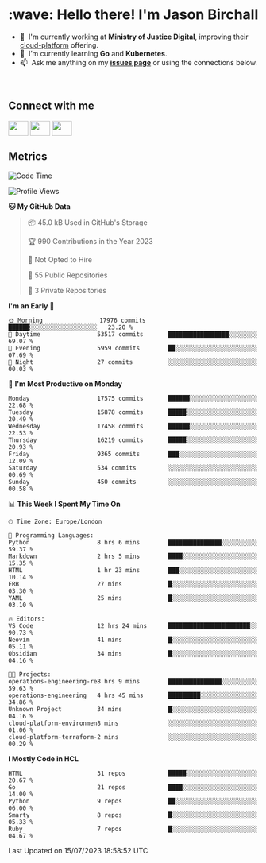 <h1 align="left" id="jason-title">:wave: Hello there! I'm Jason Birchall</h1>

- :office: &nbsp;I'm currently working at **Ministry of Justice Digital**, improving their [cloud-platform](https://github.com/ministryofjustice/cloud-platform) offering.
- :seedling: &nbsp;I’m currently learning **Go** and **Kubernetes**.
- :mailbox: &nbsp;Ask me anything on my **[issues page]** or using the connections below.


<br>

<h2>Connect with me</h2>
<p>
<a href="https://twitter.com/jsonBirchall" target="blank"><img align="center" src="https://cdn.jsdelivr.net/npm/simple-icons@3.0.1/icons/twitter.svg" alt="" height="30" width="40" /></a>
<a href="https://keybase.io/json0" target="blank"><img align="center" src="https://cdn.jsdelivr.net/npm/simple-icons@3.0.1/icons/keybase.svg" alt="" height="30" width="40" /></a>
<a href="https://www.reddit.com/user/kakorate" target="blank"><img align="center" src="https://cdn.jsdelivr.net/npm/simple-icons@3.0.1/icons/reddit.svg" alt="" height="30" width="40" /></a>
</p>

<h2>Metrics</h2>

<!--START_SECTION:waka-->
![Code Time](http://img.shields.io/badge/Code%20Time-1%2C144%20hrs%2039%20mins-blue)

![Profile Views](http://img.shields.io/badge/Profile%20Views-24-blue)

**🐱 My GitHub Data** 

> 📦 45.0 kB Used in GitHub's Storage 
 > 
> 🏆 990 Contributions in the Year 2023
 > 
> 🚫 Not Opted to Hire
 > 
> 📜 55 Public Repositories 
 > 
> 🔑 3 Private Repositories 
 > 
**I'm an Early 🐤** 

```text
🌞 Morning                17976 commits       ██████░░░░░░░░░░░░░░░░░░░   23.20 % 
🌆 Daytime                53517 commits       █████████████████░░░░░░░░   69.07 % 
🌃 Evening                5959 commits        ██░░░░░░░░░░░░░░░░░░░░░░░   07.69 % 
🌙 Night                  27 commits          ░░░░░░░░░░░░░░░░░░░░░░░░░   00.03 % 
```
📅 **I'm Most Productive on Monday** 

```text
Monday                   17575 commits       ██████░░░░░░░░░░░░░░░░░░░   22.68 % 
Tuesday                  15878 commits       █████░░░░░░░░░░░░░░░░░░░░   20.49 % 
Wednesday                17458 commits       ██████░░░░░░░░░░░░░░░░░░░   22.53 % 
Thursday                 16219 commits       █████░░░░░░░░░░░░░░░░░░░░   20.93 % 
Friday                   9365 commits        ███░░░░░░░░░░░░░░░░░░░░░░   12.09 % 
Saturday                 534 commits         ░░░░░░░░░░░░░░░░░░░░░░░░░   00.69 % 
Sunday                   450 commits         ░░░░░░░░░░░░░░░░░░░░░░░░░   00.58 % 
```


📊 **This Week I Spent My Time On** 

```text
🕑︎ Time Zone: Europe/London

💬 Programming Languages: 
Python                   8 hrs 6 mins        ███████████████░░░░░░░░░░   59.37 % 
Markdown                 2 hrs 5 mins        ████░░░░░░░░░░░░░░░░░░░░░   15.35 % 
HTML                     1 hr 23 mins        ███░░░░░░░░░░░░░░░░░░░░░░   10.14 % 
ERB                      27 mins             █░░░░░░░░░░░░░░░░░░░░░░░░   03.30 % 
YAML                     25 mins             █░░░░░░░░░░░░░░░░░░░░░░░░   03.10 % 

🔥 Editors: 
VS Code                  12 hrs 24 mins      ███████████████████████░░   90.73 % 
Neovim                   41 mins             █░░░░░░░░░░░░░░░░░░░░░░░░   05.11 % 
Obsidian                 34 mins             █░░░░░░░░░░░░░░░░░░░░░░░░   04.16 % 

🐱‍💻 Projects: 
operations-engineering-re8 hrs 9 mins        ███████████████░░░░░░░░░░   59.63 % 
operations-engineering   4 hrs 45 mins       █████████░░░░░░░░░░░░░░░░   34.86 % 
Unknown Project          34 mins             █░░░░░░░░░░░░░░░░░░░░░░░░   04.16 % 
cloud-platform-environmen8 mins              ░░░░░░░░░░░░░░░░░░░░░░░░░   01.06 % 
cloud-platform-terraform-2 mins              ░░░░░░░░░░░░░░░░░░░░░░░░░   00.29 % 
```

**I Mostly Code in HCL** 

```text
HTML                     31 repos            █████░░░░░░░░░░░░░░░░░░░░   20.67 % 
Go                       21 repos            ████░░░░░░░░░░░░░░░░░░░░░   14.00 % 
Python                   9 repos             ██░░░░░░░░░░░░░░░░░░░░░░░   06.00 % 
Smarty                   8 repos             █░░░░░░░░░░░░░░░░░░░░░░░░   05.33 % 
Ruby                     7 repos             █░░░░░░░░░░░░░░░░░░░░░░░░   04.67 % 
```




 Last Updated on 15/07/2023 18:58:52 UTC
<!--END_SECTION:waka-->

<!-- links -->

[issues page]: https://github.com/jasonBirchall/jasonBirchall/issues "jasonBirchall/issues"
